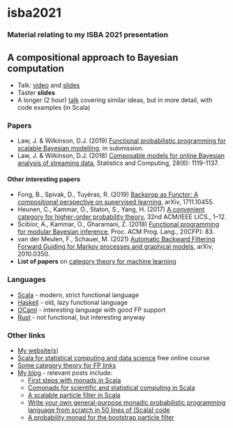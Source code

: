 # isba2021

### Material relating to my ISBA 2021 presentation

## A compositional approach to Bayesian computation

* Talk: [video](https://www.youtube.com/watch?v=9PKT2YUV_ps) and [slides](Talk/talk-PREBUILT.pdf)
* Taster **slides**
* A longer (2 hour) [talk](https://www.youtube.com/watch?v=QcLtA4TTzh8) covering similar ideas, but in more detail, with code examples (in Scala)

### Papers

* Law, J. & Wilkinson, D.J. (2019) [Functional probabilistic programming for scalable Bayesian modelling](https://arxiv.org/abs/1908.02062), in submission.
* Law, J. & Wilkinson, D.J. (2018) [Composable models for online Bayesian analysis of streaming data](https://doi.org/10.1007/s11222-017-9783-1), Statistics and Computing, 28(6): 1119-1137.

#### Other interesting papers

* Fong, B., Spivak, D., Tuyéras, R. (2019) [Backprop as Functor: A
compositional perspective on supervised learning](https://arxiv.org/abs/1711.10455), arXiv, 1711.10455.
* Heunen, C., Kammar, O., Staton, S., Yang, H. (2017) [A convenient
category for higher-order probability theory](https://dl.acm.org/doi/10.5555/3329995.3330072), 32nd ACM/IEEE LICS., 1–12.
* Ścibior, A., Kammar, O., Gharamani, Z. (2018) [Functional programming
for modular Bayesian inference](https://dl.acm.org/doi/10.1145/3236778), Proc. ACM Prog. Lang., 2(ICFP): 83.
* van der Meulen, F., Schauer, M. (2021) [Automatic Backward Filtering Forward Guiding for Markov processes and graphical models](https://arxiv.org/abs/2010.03509), arXiv, 2010.0350.
* **List of papers** on [category theory for machine learning](https://github.com/bgavran/Category_Theory_Machine_Learning)

### Languages

* [Scala](https://www.scala-lang.org/) - modern, strict functional language
* [Haskell](https://www.haskell.org/) - old, lazy functional language
* [OCaml](https://ocaml.org/) - interesting language with good FP support
* [Rust](https://www.rust-lang.org/) - not functional, but interesting anyway

### Other links

* [My website(s)](https://darrenjw.github.io/)
* [Scala for statistical computing and data science](https://github.com/darrenjw/scala-course/blob/master/StartHere.md) free online course
* [Some category theory for FP links](https://github.com/darrenjw/fps-course/blob/master/Links.md)
* [My blog](https://darrenjw.wordpress.com/) - relevant posts include:
    * [First steps with monads in Scala](https://darrenjw.wordpress.com/2016/04/15/first-steps-with-monads-in-scala/)
    * [Comonads for scientific and statistical computing in Scala](https://darrenjw.wordpress.com/2018/01/22/comonads-for-scientific-and-statistical-computing-in-scala/)
	* [A scalable particle filter in Scala](https://darrenjw.wordpress.com/2016/07/22/a-scalable-particle-filter-in-scala/)
	* [Write your own general-purpose monadic probabilistic programming language from scratch in 50 lines of (Scala) code](https://darrenjw.wordpress.com/2019/08/07/write-your-own-general-purpose-monadic-probabilistic-programming-language-from-scratch-in-50-lines-of-scala-code/)
	* [A probability monad for the bootstrap particle filter](https://darrenjw.wordpress.com/2019/08/10/a-probability-monad-for-the-bootstrap-particle-filter/)


